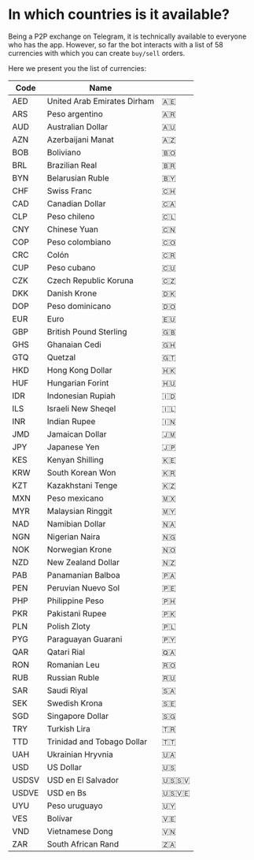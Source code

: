 # In which countries is it available?

Being a P2P exchange on Telegram, it is technically available to everyone who has the app. However, so far the bot interacts with a list of 58 currencies with which you can create `buy/sell` orders.&#x20;

Here we present you the list of currencies:

| Code  | Name                        |          |
| ----- | --------------------------- | -------- |
| AED   | United Arab Emirates Dirham | 🇦🇪     |
| ARS   | Peso argentino              | 🇦🇷     |
| AUD   | Australian Dollar           | 🇦🇺     |
| AZN   | Azerbaijani Manat           | 🇦🇿     |
| BOB   | Boliviano                   | 🇧🇴     |
| BRL   | Brazilian Real              | 🇧🇷     |
| BYN   | Belarusian Ruble            | 🇧🇾     |
| CHF   | Swiss Franc                 | 🇨🇭     |
| CAD   | Canadian Dollar             | 🇨🇦     |
| CLP   | Peso chileno                | 🇨🇱     |
| CNY   | Chinese Yuan                | 🇨🇳     |
| COP   | Peso colombiano             | 🇨🇴     |
| CRC   | Colón                       | 🇨🇷     |
| CUP   | Peso cubano                 | 🇨🇺     |
| CZK   | Czech Republic Koruna       | 🇨🇿     |
| DKK   | Danish Krone                | 🇩🇰     |
| DOP   | Peso dominicano             | 🇩🇴     |
| EUR   | Euro                        | 🇪🇺     |
| GBP   | British Pound Sterling      | 🇬🇧     |
| GHS   | Ghanaian Cedi               | 🇬🇭     |
| GTQ   | Quetzal                     | 🇬🇹     |
| HKD   | Hong Kong Dollar            | 🇭🇰     |
| HUF   | Hungarian Forint            | 🇭🇺     |
| IDR   | Indonesian Rupiah           | 🇮🇩     |
| ILS   | Israeli New Sheqel          | 🇮🇱     |
| INR   | Indian Rupee                | 🇮🇳     |
| JMD   | Jamaican Dollar             | 🇯🇲     |
| JPY   | Japanese Yen                | 🇯🇵     |
| KES   | Kenyan Shilling             | 🇰🇪     |
| KRW   | South Korean Won            | 🇰🇷     |
| KZT   | Kazakhstani Tenge           | 🇰🇿     |
| MXN   | Peso mexicano               | 🇲🇽     |
| MYR   | Malaysian Ringgit           | 🇲🇾     |
| NAD   | Namibian Dollar             | 🇳🇦     |
| NGN   | Nigerian Naira              | 🇳🇬     |
| NOK   | Norwegian Krone             | 🇳🇴     |
| NZD   | New Zealand Dollar          | 🇳🇿     |
| PAB   | Panamanian Balboa           | 🇵🇦     |
| PEN   | Peruvian Nuevo Sol          | 🇵🇪     |
| PHP   | Philippine Peso             | 🇵🇭     |
| PKR   | Pakistani Rupee             | 🇵🇰     |
| PLN   | Polish Zloty                | 🇵🇱     |
| PYG   | Paraguayan Guarani          | 🇵🇾     |
| QAR   | Qatari Rial                 | 🇶🇦     |
| RON   | Romanian Leu                | 🇷🇴     |
| RUB   | Russian Ruble               | 🇷🇺     |
| SAR   | Saudi Riyal                 | 🇸🇦     |
| SEK   | Swedish Krona               | 🇸🇪     |
| SGD   | Singapore Dollar            | 🇸🇬     |
| TRY   | Turkish Lira                | 🇹🇷     |
| TTD   | Trinidad and Tobago Dollar  | 🇹🇹     |
| UAH   | Ukrainian Hryvnia           | 🇺🇦     |
| USD   | US Dollar                   | 🇺🇸     |
| USDSV | USD en El Salvador          | 🇺🇸🇸🇻 |
| USDVE | USD en Bs                   | 🇺🇸🇻🇪 |
| UYU   | Peso uruguayo               | 🇺🇾     |
| VES   | Bolívar                     | 🇻🇪     |
| VND   | Vietnamese Dong             | 🇻🇳     |
| ZAR   | South African Rand          | 🇿🇦     |
